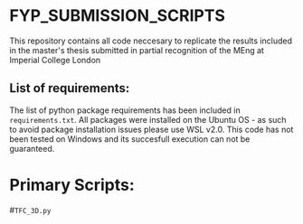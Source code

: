 # FYP_SUBMISSION_SCRIPTS
This repository contains all code neccesary to replicate the results included in the master's thesis submitted in partial recognition of the MEng at Imperial College London

## List of requirements:
The list of python package requirements has been included in `requirements.txt`. All packages were installed on the Ubuntu OS - as such to avoid package installation issues please use WSL v2.0. This code has not been tested on Windows and its succesfull execution can not be guaranteed.

# Primary Scripts:

#`TFC_3D.py`
